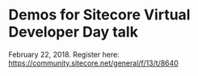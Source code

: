 # Demos for Sitecore Virtual Developer Day talk

February 22, 2018.  Register here: https://community.sitecore.net/general/f/13/t/8640
